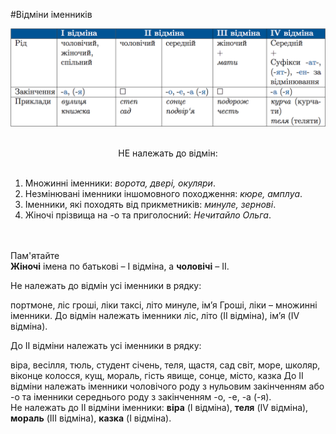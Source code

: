 #Відміни іменників

<div class="center">
<img src="../pics/5/9.png" width="700px" class="center"/>
</div>
<br>


<span class="p1"><center>НЕ належать до вiдмiн:</center></span>
<br>

<ol>
<li>Множиннi iменники: <i>ворота, дверi, окуляри</i>.</li>
<li>Незмiнюванi iменники iншомовного походження: <i>кюре, амплуа</i>.</li>
<li>Iменники, якi походять вiд прикметникiв: <i>минуле, зерновi</i>.</li>
<li>Жiночi прiзвища на <span class="p1">-о</span> та приголосний: <i>Нечитайло Ольга</i>.</li>
</ol>

<br>
<br>
<div class="add-wrap">
<span class="add">Пам'ятайте</span>
<div class="add-text">
<b>Жiночi</b> iмена по батьковi – I вiдмiна, а <b>чоловiчi</b> – II.
</div>
</div>


<quiz> 
    <question>
       <p> Не належать до відмін усі іменники в рядку:</p>
           <answer> портмоне, ліс </answer>
           <answer correct> гроші, ліки </answer>
           <answer>таксі, літо </answer>
           <answer> минуле, ім’я </answer>
      <explanation>
           Гроші, ліки – множинні іменники. До відмін належать іменники ліс, літо (II відміна), ім’я (IV відміна).
       </explanation>
    </question>


<quiz correctLabel="correct" incorrectLabel="incorrect" checkLabel="check">
    <question text="">
    <question>
       <p>До II відміни належать усі іменники в рядку:</p>
           <answer> віра, весілля, тюль, студент </answer>
           <answer>січень, теля, щастя, сад </answer>
           <answer correct> світ, море, школяр, віконце </answer>
           <answer> колосся, кущ, мораль, гість </answer>
           <answer> явище, сонце, місто, казка </answer>
      <explanation>
До II відміни належать іменники чоловічого роду з нульовим закінченням або <span class="p1">-о</span> та іменники середнього роду з закінченням <span class="p1">-о, -е, -а (-я)</span>. <br>
Не належать до II відміни іменники: <b>віра</b> (I відміна), <b>теля</b> (IV відміна), <b>мораль</b> (III відміна), <b>казка</b> (I відміна).
       </explanation>
    </question>
</quiz>



